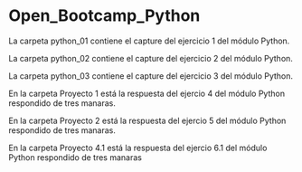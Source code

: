 # Open_Bootcamp_Python
La carpeta python_01 contiene el capture del ejercicio 1 del módulo Python.

La carpeta python_02 contiene el capture del ejercicio 2 del módulo Python.

La carpeta python_03 contiene el capture del ejercicio 3 del módulo Python.

En la carpeta Proyecto 1 está la respuesta del ejercio 4 del módulo Python respondido de tres manaras.

En la carpeta Proyecto 2 está la respuesta del ejercio 5 del módulo Python respondido de tres manaras.

En la carpeta Proyecto 4.1 está la respuesta del ejercio 6.1 del módulo Python respondido de tres manaras
